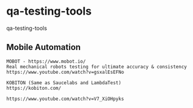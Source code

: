 # qa-testing-tools
qa-testing-tools


## Mobile Automation 

```
MOBOT - https://www.mobot.io/
Real mechanical robots testing for ultimate accuracy & consistency
https://www.youtube.com/watch?v=gsxalEsEFNo
```

```
KOBITON (Same as Saucelabs and LambdaTest)
https://kobiton.com/

https://www.youtube.com/watch?v=V7_XiOHpyks
```

